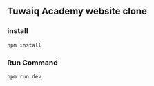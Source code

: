 ## Tuwaiq Academy website clone
### install
``` npm install ```
### Run Command
``` npm run dev ```
